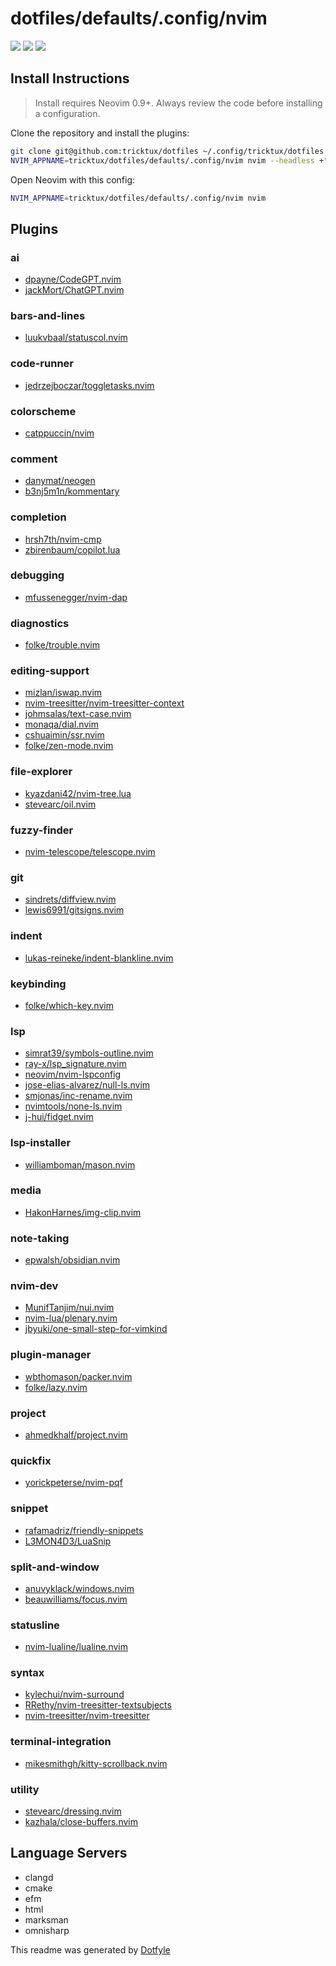 # dotfiles/defaults/.config/nvim

<a href="https://dotfyle.com/tricktux/dotfiles-defaults-config-nvim"><img src="https://dotfyle.com/tricktux/dotfiles-defaults-config-nvim/badges/plugins?style=flat" /></a>
<a href="https://dotfyle.com/tricktux/dotfiles-defaults-config-nvim"><img src="https://dotfyle.com/tricktux/dotfiles-defaults-config-nvim/badges/leaderkey?style=flat" /></a>
<a href="https://dotfyle.com/tricktux/dotfiles-defaults-config-nvim"><img src="https://dotfyle.com/tricktux/dotfiles-defaults-config-nvim/badges/plugin-manager?style=flat" /></a>


## Install Instructions

> Install requires Neovim 0.9+. Always review the code before installing a configuration.

Clone the repository and install the plugins:

```sh
git clone git@github.com:tricktux/dotfiles ~/.config/tricktux/dotfiles
NVIM_APPNAME=tricktux/dotfiles/defaults/.config/nvim nvim --headless +"Lazy! sync" +qa
```

Open Neovim with this config:

```sh
NVIM_APPNAME=tricktux/dotfiles/defaults/.config/nvim nvim
```

## Plugins

### ai

+ [dpayne/CodeGPT.nvim](https://dotfyle.com/plugins/dpayne/CodeGPT.nvim)
+ [jackMort/ChatGPT.nvim](https://dotfyle.com/plugins/jackMort/ChatGPT.nvim)
### bars-and-lines

+ [luukvbaal/statuscol.nvim](https://dotfyle.com/plugins/luukvbaal/statuscol.nvim)
### code-runner

+ [jedrzejboczar/toggletasks.nvim](https://dotfyle.com/plugins/jedrzejboczar/toggletasks.nvim)
### colorscheme

+ [catppuccin/nvim](https://dotfyle.com/plugins/catppuccin/nvim)
### comment

+ [danymat/neogen](https://dotfyle.com/plugins/danymat/neogen)
+ [b3nj5m1n/kommentary](https://dotfyle.com/plugins/b3nj5m1n/kommentary)
### completion

+ [hrsh7th/nvim-cmp](https://dotfyle.com/plugins/hrsh7th/nvim-cmp)
+ [zbirenbaum/copilot.lua](https://dotfyle.com/plugins/zbirenbaum/copilot.lua)
### debugging

+ [mfussenegger/nvim-dap](https://dotfyle.com/plugins/mfussenegger/nvim-dap)
### diagnostics

+ [folke/trouble.nvim](https://dotfyle.com/plugins/folke/trouble.nvim)
### editing-support

+ [mizlan/iswap.nvim](https://dotfyle.com/plugins/mizlan/iswap.nvim)
+ [nvim-treesitter/nvim-treesitter-context](https://dotfyle.com/plugins/nvim-treesitter/nvim-treesitter-context)
+ [johmsalas/text-case.nvim](https://dotfyle.com/plugins/johmsalas/text-case.nvim)
+ [monaqa/dial.nvim](https://dotfyle.com/plugins/monaqa/dial.nvim)
+ [cshuaimin/ssr.nvim](https://dotfyle.com/plugins/cshuaimin/ssr.nvim)
+ [folke/zen-mode.nvim](https://dotfyle.com/plugins/folke/zen-mode.nvim)
### file-explorer

+ [kyazdani42/nvim-tree.lua](https://dotfyle.com/plugins/kyazdani42/nvim-tree.lua)
+ [stevearc/oil.nvim](https://dotfyle.com/plugins/stevearc/oil.nvim)
### fuzzy-finder

+ [nvim-telescope/telescope.nvim](https://dotfyle.com/plugins/nvim-telescope/telescope.nvim)
### git

+ [sindrets/diffview.nvim](https://dotfyle.com/plugins/sindrets/diffview.nvim)
+ [lewis6991/gitsigns.nvim](https://dotfyle.com/plugins/lewis6991/gitsigns.nvim)
### indent

+ [lukas-reineke/indent-blankline.nvim](https://dotfyle.com/plugins/lukas-reineke/indent-blankline.nvim)
### keybinding

+ [folke/which-key.nvim](https://dotfyle.com/plugins/folke/which-key.nvim)
### lsp

+ [simrat39/symbols-outline.nvim](https://dotfyle.com/plugins/simrat39/symbols-outline.nvim)
+ [ray-x/lsp_signature.nvim](https://dotfyle.com/plugins/ray-x/lsp_signature.nvim)
+ [neovim/nvim-lspconfig](https://dotfyle.com/plugins/neovim/nvim-lspconfig)
+ [jose-elias-alvarez/null-ls.nvim](https://dotfyle.com/plugins/jose-elias-alvarez/null-ls.nvim)
+ [smjonas/inc-rename.nvim](https://dotfyle.com/plugins/smjonas/inc-rename.nvim)
+ [nvimtools/none-ls.nvim](https://dotfyle.com/plugins/nvimtools/none-ls.nvim)
+ [j-hui/fidget.nvim](https://dotfyle.com/plugins/j-hui/fidget.nvim)
### lsp-installer

+ [williamboman/mason.nvim](https://dotfyle.com/plugins/williamboman/mason.nvim)
### media

+ [HakonHarnes/img-clip.nvim](https://dotfyle.com/plugins/HakonHarnes/img-clip.nvim)
### note-taking

+ [epwalsh/obsidian.nvim](https://dotfyle.com/plugins/epwalsh/obsidian.nvim)
### nvim-dev

+ [MunifTanjim/nui.nvim](https://dotfyle.com/plugins/MunifTanjim/nui.nvim)
+ [nvim-lua/plenary.nvim](https://dotfyle.com/plugins/nvim-lua/plenary.nvim)
+ [jbyuki/one-small-step-for-vimkind](https://dotfyle.com/plugins/jbyuki/one-small-step-for-vimkind)
### plugin-manager

+ [wbthomason/packer.nvim](https://dotfyle.com/plugins/wbthomason/packer.nvim)
+ [folke/lazy.nvim](https://dotfyle.com/plugins/folke/lazy.nvim)
### project

+ [ahmedkhalf/project.nvim](https://dotfyle.com/plugins/ahmedkhalf/project.nvim)
### quickfix

+ [yorickpeterse/nvim-pqf](https://dotfyle.com/plugins/yorickpeterse/nvim-pqf)
### snippet

+ [rafamadriz/friendly-snippets](https://dotfyle.com/plugins/rafamadriz/friendly-snippets)
+ [L3MON4D3/LuaSnip](https://dotfyle.com/plugins/L3MON4D3/LuaSnip)
### split-and-window

+ [anuvyklack/windows.nvim](https://dotfyle.com/plugins/anuvyklack/windows.nvim)
+ [beauwilliams/focus.nvim](https://dotfyle.com/plugins/beauwilliams/focus.nvim)
### statusline

+ [nvim-lualine/lualine.nvim](https://dotfyle.com/plugins/nvim-lualine/lualine.nvim)
### syntax

+ [kylechui/nvim-surround](https://dotfyle.com/plugins/kylechui/nvim-surround)
+ [RRethy/nvim-treesitter-textsubjects](https://dotfyle.com/plugins/RRethy/nvim-treesitter-textsubjects)
+ [nvim-treesitter/nvim-treesitter](https://dotfyle.com/plugins/nvim-treesitter/nvim-treesitter)
### terminal-integration

+ [mikesmithgh/kitty-scrollback.nvim](https://dotfyle.com/plugins/mikesmithgh/kitty-scrollback.nvim)
### utility

+ [stevearc/dressing.nvim](https://dotfyle.com/plugins/stevearc/dressing.nvim)
+ [kazhala/close-buffers.nvim](https://dotfyle.com/plugins/kazhala/close-buffers.nvim)
## Language Servers

+ clangd
+ cmake
+ efm
+ html
+ marksman
+ omnisharp


This readme was generated by [Dotfyle](https://dotfyle.com)
